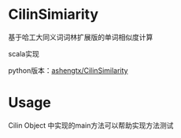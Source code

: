 # CilinSimiarity

基于哈工大同义词词林扩展版的单词相似度计算

scala实现

python版本：[ashengtx/CilinSimilarity](https://github.com/ashengtx/CilinSimilarity)

# Usage

Cilin Object 中实现的main方法可以帮助实现方法测试